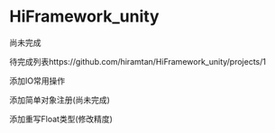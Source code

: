 # HiFramework_unity
尚未完成

待完成列表https://github.com/hiramtan/HiFramework_unity/projects/1





添加IO常用操作

添加简单对象注册(尚未完成)

添加重写Float类型(修改精度)
